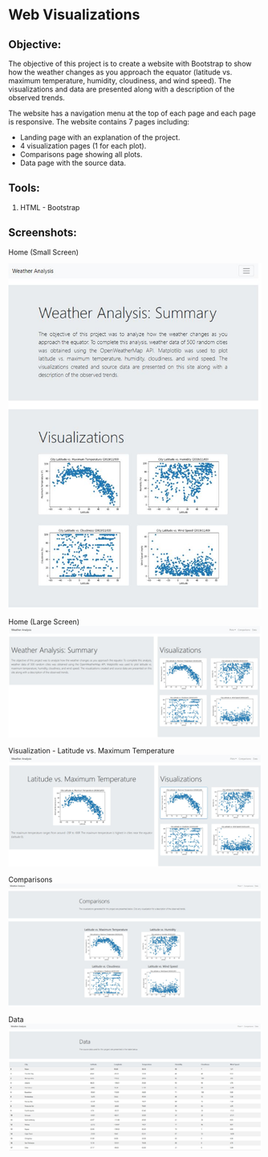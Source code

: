 # Web Visualizations

## **Objective:**
The objective of this project is to create a website with Bootstrap to show how the weather changes as you approach the equator (latitude vs. maximum temperature, humidity, cloudiness, and wind speed). The visualizations and data are presented along with a description of the observed trends. 

The website has a navigation menu at the top of each page and each page is responsive. The website contains 7 pages including: 
* Landing page with an explanation of the project.
* 4 visualization pages (1 for each plot).
* Comparisons page showing all plots.
* Data page with the source data.

## **Tools:**
1.	HTML - Bootstrap

## **Screenshots:**

Home (Small Screen)

![screenshot1.jpg](Images/web_screenshot1.JPG)

Home (Large Screen)
![screenshot2.jpg](Images/web_screenshot2.JPG)

Visualization - Latitude vs. Maximum Temperature
![screenshot3.jpg](Images/web_screenshot3.JPG)

Comparisons
![screenshot4.jpg](Images/web_screenshot4.JPG)

Data
![screenshot5.jpg](Images/web_screenshot5.JPG)
